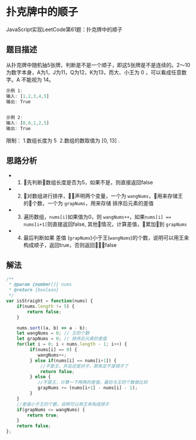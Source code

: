 # 扑克牌中的顺子

JavaScript实现LeetCode第61题：扑克牌中的顺子

## 题目描述

从扑克牌中随机抽5张牌，判断是不是一个顺子，即这5张牌是不是连续的。2～10为数字本身，A为1，J为11，Q为12，K为13，而大、小王为 0 ，可以看成任意数字。A 不能视为 14。

```js
示例 1:
输入: [1,2,3,4,5]
输出: True
 

示例 2:
输入: [0,0,1,2,5]
输出: True
```
限制：
1.数组长度为 5 
2.数组的数取值为 [0, 13] .

## 思路分析
- 1. 先判断数组长度是否为5，如果不是，则直接返回false
- 2. 对数组进行排序，声明两个变量，一个为 `wangNums`，用来存储王的个数，一个为 `grapNums`，用来存储 排序后元素的差值
- 3. 遍历数组，`nums[i]`如果值为0，则 `wangNums++`，如果`nums[i] == nums[i+1]`则直接返回false, 其他情况，计算差值，累加到 `grapNums`
- 4. 最后判断如果 差值 (`grapNums`)小于王(`wangNums`)的个数，说明可以用王来构成顺子，返回true，否则返回false

## 解法
```js
/**
 * @param {number[]} nums
 * @return {boolean}
 */
var isStraight = function(nums) {
    if(nums.length != 5) {
        return false;
    }

    nums.sort((a, b) => a - b);
    let wangNums = 0; // 王的个数
    let grapNums = 0; // 排序后元素的差值
    for(let i = 0; i < nums.length - 1; i++) {
         if(nums[i] == 0) {
            wangNums++;
         } else if(nums[i] == nums[i+1]) {
             //不是王，并且还是对子，那肯定不是顺子了
             return false;
         } else {
            //不是王，计算一下两两的差值，最后与王的个数做比较
            grapNums += (nums[i+1] - nums[i] - 1);
         }
    }
    //差值小于王的个数，说明可以用王来构成顺子
    if(grapNums <= wangNums) {
        return true;
    }
    return false;
};
```
